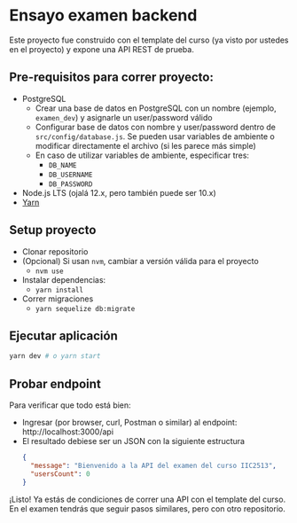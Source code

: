 # Ensayo examen backend

Este proyecto fue construido con el template del curso (ya visto por ustedes en el proyecto) y expone una API REST de prueba.

## Pre-requisitos para correr proyecto:
* PostgreSQL
  * Crear una base de datos en PostgreSQL con un nombre (ejemplo, `examen_dev`) y asignarle un user/password válido
  * Configurar base de datos con nombre y user/password dentro de `src/config/database.js`. Se pueden usar variables de ambiente o modificar directamente el archivo (si les parece más simple)
  * En caso de utilizar variables de ambiente, especificar tres:
    * `DB_NAME`
    * `DB_USERNAME`
    * `DB_PASSWORD`
* Node.js LTS (ojalá 12.x, pero también puede ser 10.x)
* [Yarn](https://yarnpkg.com)

## Setup proyecto

* Clonar repositorio
* (Opcional) Si usan `nvm`, cambiar a versión válida para el proyecto
  * `nvm use`
* Instalar dependencias:
  * `yarn install`
* Correr migraciones
  * `yarn sequelize db:migrate`

## Ejecutar aplicación

```sh
yarn dev # o yarn start
```

## Probar endpoint

Para verificar que todo está bien:
- Ingresar (por browser, curl, Postman o similar) al endpoint: http://localhost:3000/api
- El resultado debiese ser un JSON con la siguiente estructura
  ```json
  {
    "message": "Bienvenido a la API del examen del curso IIC2513",
    "usersCount": 0
  }
  ```

¡Listo! Ya estás de condiciones de correr una API con el template del curso. En el examen tendrás que seguir pasos similares, pero con otro repositorio.
